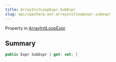 ```yaml
---
title: ArrayInitLoopExpr.SubExpr
slug: api/cppsharp.ast.arrayinitloopexpr.subexpr
---
```

Property in [ArrayInitLoopExpr](/api/cppsharp/ast/arrayinitloopexpr)

## Summary



```csharp
public Expr SubExpr { get; set; }
```


